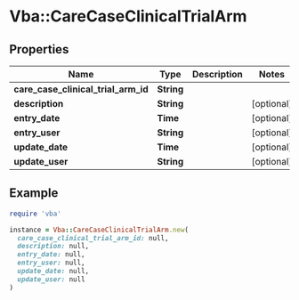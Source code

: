 # Vba::CareCaseClinicalTrialArm

## Properties

| Name | Type | Description | Notes |
| ---- | ---- | ----------- | ----- |
| **care_case_clinical_trial_arm_id** | **String** |  |  |
| **description** | **String** |  | [optional] |
| **entry_date** | **Time** |  | [optional] |
| **entry_user** | **String** |  | [optional] |
| **update_date** | **Time** |  | [optional] |
| **update_user** | **String** |  | [optional] |

## Example

```ruby
require 'vba'

instance = Vba::CareCaseClinicalTrialArm.new(
  care_case_clinical_trial_arm_id: null,
  description: null,
  entry_date: null,
  entry_user: null,
  update_date: null,
  update_user: null
)
```

